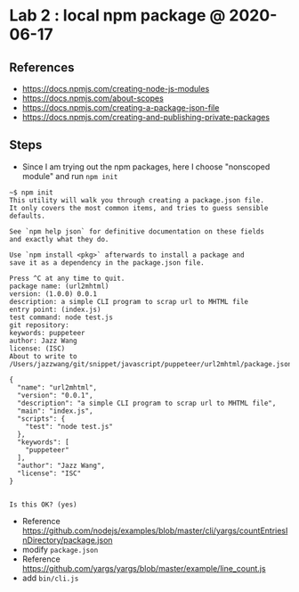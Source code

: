 # Lab 2 : local npm package @ 2020-06-17

## References

* https://docs.npmjs.com/creating-node-js-modules
* https://docs.npmjs.com/about-scopes
* https://docs.npmjs.com/creating-a-package-json-file
* https://docs.npmjs.com/creating-and-publishing-private-packages

## Steps

* Since I am trying out the npm packages, here I choose "nonscoped module" and run `npm init`
```
~$ npm init
This utility will walk you through creating a package.json file.
It only covers the most common items, and tries to guess sensible defaults.

See `npm help json` for definitive documentation on these fields
and exactly what they do.

Use `npm install <pkg>` afterwards to install a package and
save it as a dependency in the package.json file.

Press ^C at any time to quit.
package name: (url2mhtml) 
version: (1.0.0) 0.0.1
description: a simple CLI program to scrap url to MHTML file
entry point: (index.js) 
test command: node test.js
git repository: 
keywords: puppeteer
author: Jazz Wang
license: (ISC) 
About to write to /Users/jazzwang/git/snippet/javascript/puppeteer/url2mhtml/package.json:

{
  "name": "url2mhtml",
  "version": "0.0.1",
  "description": "a simple CLI program to scrap url to MHTML file",
  "main": "index.js",
  "scripts": {
    "test": "node test.js"
  },
  "keywords": [
    "puppeteer"
  ],
  "author": "Jazz Wang",
  "license": "ISC"
}


Is this OK? (yes) 
```

* Reference https://github.com/nodejs/examples/blob/master/cli/yargs/countEntriesInDirectory/package.json
* modify `package.json`
* Reference https://github.com/yargs/yargs/blob/master/example/line_count.js
* add `bin/cli.js`